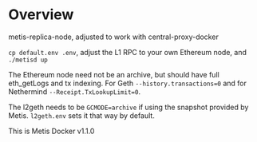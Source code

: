 # Overview

metis-replica-node, adjusted to work with central-proxy-docker

`cp default.env .env`, adjust the L1 RPC to your own Ethereum node, and `./metisd up`

The Ethereum node need not be an archive, but should have full eth_getLogs and tx indexing. For Geth
`--history.transactions=0` and for Nethermind `--Receipt.TxLookupLimit=0`.

The l2geth needs to be `GCMODE=archive` if using the snapshot provided by Metis. `l2geth.env` sets it that way
by default.

This is Metis Docker v1.1.0

